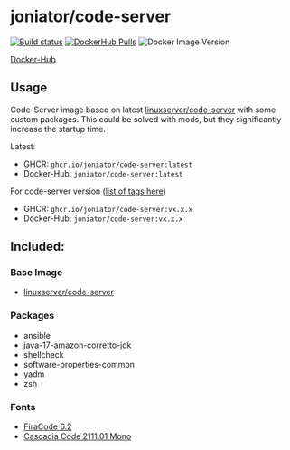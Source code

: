 # joniator/code-server

[![Build status](https://img.shields.io/github/workflow/status/Joniator/docker-images/Docker/code-server)](https://github.com/Joniator/docker-images/actions/workflows/docker-publish.yml) 
[![DockerHub Pulls](https://img.shields.io/docker/pulls/joniator/code-server)](https://hub.docker.com/r/joniator/code-server)
![Docker Image Version](https://img.shields.io/docker/v/joniator/code-server)

[Docker-Hub](https://hub.docker.com/r/joniator/code-server)

## Usage
Code-Server image based on latest [linuxserver/code-server](https://github.com/linuxserver/docker-code-server) with some custom packages. This could be solved with mods, but they significantly increase the startup time.

Latest: 
* GHCR: `ghcr.io/joniator/code-server:latest` 
* Docker-Hub: `joniator/code-server:latest`

For code-server version ([list of tags here](https://github.com/Joniator/docker-images/pkgs/container/code-server))
* GHCR: `ghcr.io/joniator/code-server:vx.x.x` 
* Docker-Hub: `joniator/code-server:vx.x.x`

## Included:

### Base Image
* [linuxserver/code-server](https://github.com/linuxserver/docker-code-server)

### Packages
* ansible
* java-17-amazon-corretto-jdk
* shellcheck 
* software-properties-common 
* yadm 
* zsh

### Fonts
* [FiraCode 6.2](https://github.com/tonsky/FiraCode)
* [Cascadia Code 2111.01 Mono](https://github.com/microsoft/cascadia-code)
